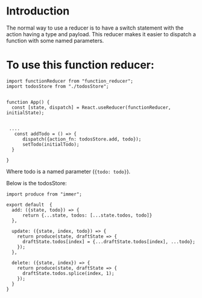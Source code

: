 # Introduction
The normal way to use a reducer is to have a switch statement with the action having a type and payload.  This
reducer makes it easier to dispatch a function with some named parameters.

# To use this function reducer:
```
import functionReducer from "function_reducer";
import todosStore from "./todosStore";


function App() {
  const [state, dispatch] = React.useReducer(functionReducer, initialState);


 ....
   const addTodo = () => {
      dispatch({action_fn: todosStore.add, todo});
      setTodo(initialTodo);
  }

}
```
Where todo is a named parameter (`{todo: todo}`).

Below is the todosStore:
```
import produce from "immer";

export default  {
  add: ({state, todo}) => {
      return {...state, todos: [...state.todos, todo]}
  },

  update: ({state, index, todo}) => {
    return produce(state, draftState => {
      draftState.todos[index] = {...draftState.todos[index], ...todo};
    });
  },

  delete: ({state, index}) => {
    return produce(state, draftState => {
      draftState.todos.splice(index, 1);
    });
  }
}
```
